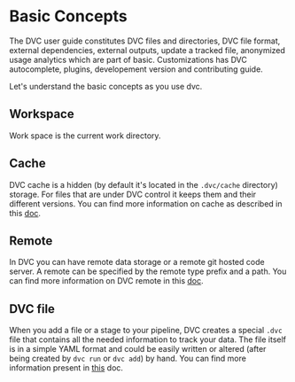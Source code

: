 # Basic Concepts

The DVC user guide constitutes DVC files and directories, DVC file format,
external dependencies, external outputs, update a tracked file, anonymized usage
analytics which are part of basic. Customizations has DVC autocomplete, plugins,
developement version and contributing guide.

Let's understand the basic concepts as you use dvc.

## Workspace

Work space is the current work directory.

## Cache

DVC cache is a hidden (by default it's located in the `.dvc/cache` directory)
storage. For files that are under DVC control it keeps them and their different
versions. You can find more information on cache as described in this
[doc](https://dvc.org/doc/commands-reference/config#cache).

## Remote

In DVC you can have remote data storage or a remote git hosted code server.
A remote can be specified by the remote type prefix and a path. You can find
more information on DVC remote in this
[doc](https://dvc.org/doc/commands-reference/config#remote).

## DVC file

When you add a file or a stage to your pipeline, DVC creates a special `.dvc`
file that contains all the needed information to track your data. The file
itself is in a simple YAML format and could be easily written or altered
(after being created by `dvc run` or `dvc add`) by hand. You can find more
information present in
[this](https://dvc.org/doc/user-guide/dvc-files-and-directories#dvc-files-and-directories) doc.
